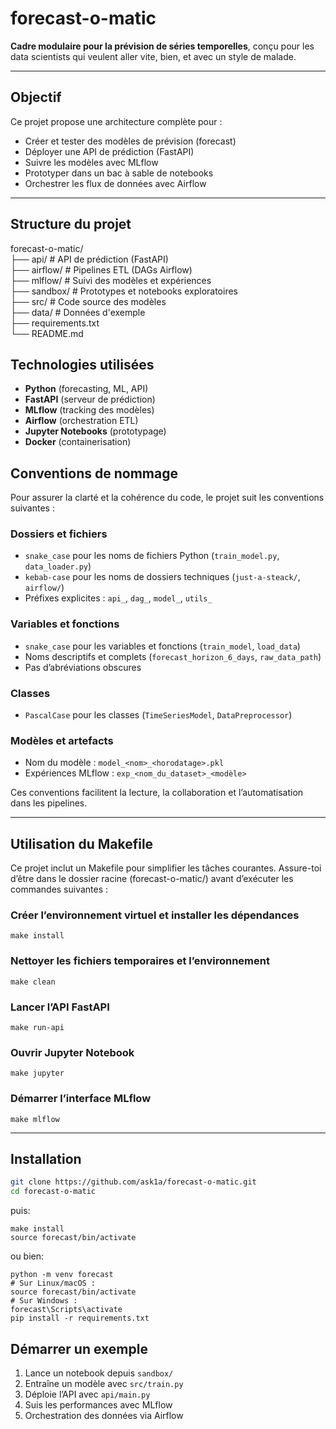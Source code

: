 #  forecast-o-matic

**Cadre modulaire pour la prévision de séries temporelles**, conçu pour les data scientists qui veulent aller vite, bien, et avec un style de malade.

---

##  Objectif

Ce projet propose une architecture complète pour :
- Créer et tester des modèles de prévision (forecast)
- Déployer une API de prédiction (FastAPI)
- Suivre les modèles avec MLflow
- Prototyper dans un bac à sable de notebooks
- Orchestrer les flux de données avec Airflow

---

##  Structure du projet
forecast-o-matic/  
├── api/           # API de prédiction (FastAPI)  
├── airflow/       # Pipelines ETL (DAGs Airflow)  
├── mlflow/        # Suivi des modèles et expériences  
├── sandbox/       # Prototypes et notebooks exploratoires  
├── src/           # Code source des modèles  
├── data/          # Données d'exemple  
├── requirements.txt  
└── README.md  

##  Technologies utilisées

- **Python** (forecasting, ML, API)
- **FastAPI** (serveur de prédiction)
- **MLflow** (tracking des modèles)
- **Airflow** (orchestration ETL)
- **Jupyter Notebooks** (prototypage)
- **Docker** (containerisation)

##  Conventions de nommage

Pour assurer la clarté et la cohérence du code, le projet suit les conventions suivantes :

###  Dossiers et fichiers
- `snake_case` pour les noms de fichiers Python (`train_model.py`, `data_loader.py`)
- `kebab-case` pour les noms de dossiers techniques (`just-a-steack/`, `airflow/`)
- Préfixes explicites : `api_`, `dag_`, `model_`, `utils_`

###  Variables et fonctions
- `snake_case` pour les variables et fonctions (`train_model`, `load_data`)
- Noms descriptifs et complets (`forecast_horizon_6_days`, `raw_data_path`)
- Pas d’abréviations obscures

###  Classes
- `PascalCase` pour les classes (`TimeSeriesModel`, `DataPreprocessor`)

###  Modèles et artefacts
- Nom du modèle : `model_<nom>_<horodatage>.pkl`
- Expériences MLflow : `exp_<nom_du_dataset>_<modèle>`


Ces conventions facilitent la lecture, la collaboration et l’automatisation dans les pipelines.

---

## Utilisation du Makefile
Ce projet inclut un Makefile pour simplifier les tâches courantes. Assure-toi d’être dans le dossier racine (forecast-o-matic/) avant d’exécuter les commandes suivantes :
### Créer l’environnement virtuel et installer les dépendances
`make install`

### Nettoyer les fichiers temporaires et l’environnement
`make clean`

### Lancer l’API FastAPI
`make run-api`

### Ouvrir Jupyter Notebook
`make jupyter`

### Démarrer l’interface MLflow
`make mlflow`

---

##  Installation

```bash
git clone https://github.com/ask1a/forecast-o-matic.git
cd forecast-o-matic
```
puis:
```
make install
source forecast/bin/activate
```
ou bien:
```
python -m venv forecast
# Sur Linux/macOS :
source forecast/bin/activate
# Sur Windows :
forecast\Scripts\activate
pip install -r requirements.txt
```

##  Démarrer un exemple

1. Lance un notebook depuis `sandbox/`
2. Entraîne un modèle avec `src/train.py`
3. Déploie l’API avec `api/main.py`
4. Suis les performances avec MLflow
5. Orchestration des données via Airflow

